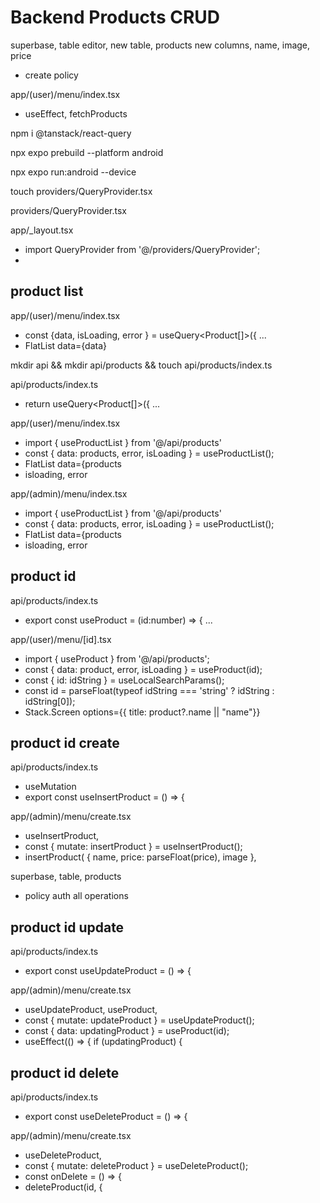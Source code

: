 # Backend Products CRUD

superbase, table editor, new table, products
new columns, name, image, price
- create policy

app/(user)/menu/index.tsx
- useEffect, fetchProducts

npm i @tanstack/react-query

npx expo prebuild --platform android

npx expo run:android --device

touch providers/QueryProvider.tsx

providers/QueryProvider.tsx

app/_layout.tsx
- import QueryProvider from '@/providers/QueryProvider';
-  <AuthProvider>  <QueryProvider> <CartProvider>

## product list

app/(user)/menu/index.tsx
- const {data, isLoading, error } = useQuery<Product[]>({ ...
- FlatList data={data}

mkdir api && mkdir api/products && touch api/products/index.ts

api/products/index.ts
- return useQuery<Product[]>({ ...

app/(user)/menu/index.tsx
- import { useProductList } from '@/api/products'
-   const { data: products, error, isLoading } = useProductList();
- FlatList   data={products
- isloading, error

app/(admin)/menu/index.tsx
- import { useProductList } from '@/api/products'
-   const { data: products, error, isLoading } = useProductList();
- FlatList   data={products
- isloading, error

## product id

api/products/index.ts
- export const useProduct = (id:number) => { ...

app/(user)/menu/[id].tsx
- import { useProduct } from '@/api/products';
-   const { data: product, error, isLoading } = useProduct(id);
-   const { id: idString } = useLocalSearchParams();
-   const id = parseFloat(typeof idString === 'string' ? idString : idString[0]);
- Stack.Screen options={{ title: product?.name || "name"}} 

## product id create

api/products/index.ts
- useMutation
- export const useInsertProduct = () => {

app/(admin)/menu/create.tsx
-   useInsertProduct,
-    const { mutate: insertProduct } = useInsertProduct();
-  insertProduct( { name, price: parseFloat(price), image },

superbase, table, products
- policy auth all operations

## product id update

api/products/index.ts
- export const useUpdateProduct = () => {

app/(admin)/menu/create.tsx
- useUpdateProduct,   useProduct,
- const { mutate: updateProduct } = useUpdateProduct();
- const { data: updatingProduct } = useProduct(id);
- useEffect(() => { if (updatingProduct) {

## product id delete

api/products/index.ts
- export const useDeleteProduct = () => {

app/(admin)/menu/create.tsx
-   useDeleteProduct,
-   const { mutate: deleteProduct } = useDeleteProduct();
-   const onDelete = () => {
-    deleteProduct(id, {